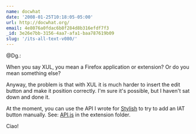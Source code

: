 ```yaml
---
name: docwhat
date: '2008-01-25T10:18:05-05:00'
url: http://docwhat.org/
email: 4e8076a0fdac6b8f284d8b316efdf7f3
_id: 3e26e7bb-3156-4aa7-afa1-baa787619b09
slug: '/its-all-text-v080/'
---
```


@Dg.:

When you say XUL, you mean a Firefox application or extension? Or do you mean
something else?

Anyway, the problem is that with XUL it is much harder to insert the edit
button and make it position correctly. I'm sure it's possible, but I haven't
sat down and done it.

At the moment, you can use the API I wrote for
<a href="http://userstyles.org/stylish/" rel="nofollow">Stylish</a> to try to
add an IAT button manually. See:
<a href="http://hg.gerf.org/itsalltext/file/9951df6d426c/src/chrome/content/API.js" rel="nofollow">API.js</a>
in the extension folder.

Ciao!

